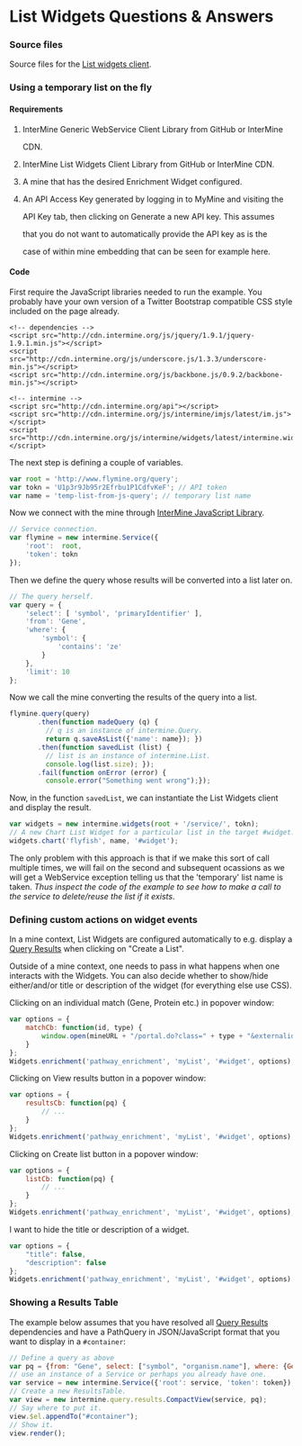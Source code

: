 # List Widgets Questions & Answers

### Source files

Source files for the [List widgets client](https://github.com/intermine/intermine-apps-c/tree/master/list-widgets).

### Using a temporary list on the fly

#### Requirements

1. InterMine Generic WebService Client Library from GitHub or InterMine

   CDN.

2. InterMine List Widgets Client Library from GitHub or InterMine CDN.
3. A mine that has the desired Enrichment Widget configured.
4. An API Access Key generated by logging in to MyMine and visiting the

   API Key tab, then clicking on Generate a new API key. This assumes

   that you do not want to automatically provide the API key as is the

   case of within mine embedding that can be seen for example here.

#### Code

First require the JavaScript libraries needed to run the example. You probably have your own version of a Twitter Bootstrap compatible CSS style included on the page already.

```markup
<!-- dependencies -->
<script src="http://cdn.intermine.org/js/jquery/1.9.1/jquery-1.9.1.min.js"></script>
<script src="http://cdn.intermine.org/js/underscore.js/1.3.3/underscore-min.js"></script>
<script src="http://cdn.intermine.org/js/backbone.js/0.9.2/backbone-min.js"></script>

<!-- intermine -->
<script src="http://cdn.intermine.org/api"></script>
<script src="http://cdn.intermine.org/js/intermine/imjs/latest/im.js"></script>
<script src="http://cdn.intermine.org/js/intermine/widgets/latest/intermine.widgets.js"></script>
```

The next step is defining a couple of variables.

```javascript
var root = 'http://www.flymine.org/query';
var tokn = 'U1p3r9Jb95r2Efrbu1P1CdfvKeF'; // API token
var name = 'temp-list-from-js-query'; // temporary list name
```

Now we connect with the mine through [InterMine JavaScript Library](../imjs.md).

```javascript
// Service connection.
var flymine = new intermine.Service({
    'root':  root,
    'token': tokn
});
```

Then we define the query whose results will be converted into a list later on.

```javascript
// The query herself.
var query = {
    'select': [ 'symbol', 'primaryIdentifier' ],
    'from': 'Gene',
    'where': {
        'symbol': {
            'contains': 'ze'
        }
    },
    'limit': 10
};
```

Now we call the mine converting the results of the query into a list.

```javascript
flymine.query(query)
       .then(function madeQuery (q) {
         // q is an instance of intermine.Query.
         return q.saveAsList({'name': name}); })
       .then(function savedList (list) {
         // list is an instance of intermine.List.
         console.log(list.size); });
       .fail(function onError (error) {
         console.error("Something went wrong");});
```

Now, in the function `savedList`, we can instantiate the List Widgets client and display the result.

```javascript
var widgets = new intermine.widgets(root + '/service/', tokn);
// A new Chart List Widget for a particular list in the target #widget.
widgets.chart('flyfish', name, '#widget');
```

The only problem with this approach is that if we make this sort of call multiple times, we will fail on the second and subsequent ocassions as we will get a WebService exception telling us that the 'temporary' list name is taken. _Thus inspect the code of the example to see how to make a call to the service to delete/reuse the list if it exists_.

### Defining custom actions on widget events

In a mine context, List Widgets are configured automatically to e.g. display a [Query Results](../../webapp/query-results/index.md) when clicking on "Create a List".

Outside of a mine context, one needs to pass in what happens when one interacts with the Widgets. You can also decide whether to show/hide either/and/or title or description of the widget \(for everything else use CSS\).

Clicking on an individual match \(Gene, Protein etc.\) in popover window:

```javascript
var options = {
    matchCb: function(id, type) {
        window.open(mineURL + "/portal.do?class=" + type + "&externalids=" + id);
    }
};
Widgets.enrichment('pathway_enrichment', 'myList', '#widget', options);
```

Clicking on View results button in a popover window:

```javascript
var options = {
    resultsCb: function(pq) {
        // ...
    }
};
Widgets.enrichment('pathway_enrichment', 'myList', '#widget', options);
```

Clicking on Create list button in a popover window:

```javascript
var options = {
    listCb: function(pq) {
        // ...
    }
};
Widgets.enrichment('pathway_enrichment', 'myList', '#widget', options);
```

I want to hide the title or description of a widget.

```javascript
var options = {
    "title": false,
    "description": false
};
Widgets.enrichment('pathway_enrichment', 'myList', '#widget', options);
```

### Showing a Results Table

The example below assumes that you have resolved all [Query Results](../../webapp/query-results/index.md) dependencies and have a PathQuery in JSON/JavaScript format that you want to display in a `#container`:

```javascript
// Define a query as above
var pq = {from: "Gene", select: ["symbol", "organism.name"], where: {Gene: {in: "my-list"}}};
// use an instance of a Service or perhaps you already have one.
var service = new intermine.Service({'root': service, 'token': token});
// Create a new ResultsTable.
var view = new intermine.query.results.CompactView(service, pq);
// Say where to put it.
view.$el.appendTo("#container");
// Show it.
view.render();
```

